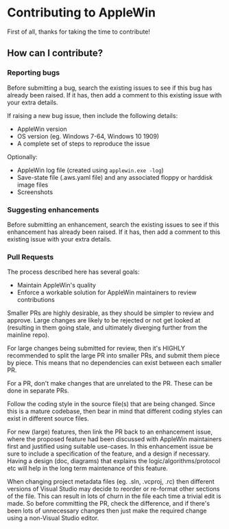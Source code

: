 # Contributing to AppleWin

First of all, thanks for taking the time to contribute!

## How can I contribute?

### Reporting bugs

Before submitting a bug, search the existing issues to see if this bug has already been raised. If it has, then add a comment to this existing issue with your extra details.

If raising a new bug issue, then include the following details:
- AppleWin version
- OS version (eg. Windows 7-64, Windows 10 1909)
- A complete set of steps to reproduce the issue

Optionally:
- AppleWin log file (created using `applewin.exe -log`)
- Save-state file (.aws.yaml file) and any associated floppy or harddisk image files
- Screenshots

### Suggesting enhancements

Before submitting an enhancement, search the existing issues to see if this enhancement has already been raised. If it has, then add a comment to this existing issue with your extra details.

### Pull Requests

The process described here has several goals:
- Maintain AppleWin's quality
- Enforce a workable solution for AppleWin maintainers to review contributions

Smaller PRs are highly desirable, as they should be simpler to review and approve. Large changes are likely to be rejected or not get looked at (resulting in them going stale, and ultimately diverging further from the mainline repo).

For large changes being submitted for review, then it's HIGHLY recommended to split the large PR into smaller PRs, and submit them piece by piece. This means that no dependencies can exist between each smaller PR.

For a PR, don't make changes that are unrelated to the PR. These can be done in separate PRs.

Follow the coding style in the source file(s) that are being changed. Since this is a mature codebase, then bear in mind that different coding styles can exist in different source files.

For new (large) features, then link the PR back to an enhancement issue, where the proposed feature had been discussed with AppleWin maintainers first and justified using suitable use-cases. In this enhancement issue be sure to include a specification of the feature, and a design if necessary. Having a design (doc, diagrams) that explains the logic/algorithms/protocol etc will help in the long term maintenance of this feature.

When changing project metadata files (eg. .sln, .vcproj, .rc) then different versions of Visual Studio may decide to reorder or re-format other sections of the file. This can result in lots of churn in the file each time a trivial edit is made. So before committing the PR, check the difference, and if there's been lots of unnecessary changes then just make the required change using a non-Visual Studio editor.
